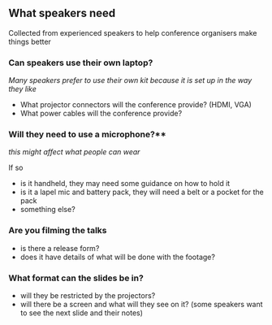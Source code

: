 ## What speakers need

Collected from experienced speakers to help conference organisers make things better

### Can speakers use their own laptop?

*Many speakers prefer to use their own kit because it is set up in the way they like*

- What projector connectors will the conference provide? (HDMI, VGA)
- What power cables will the conference provide?

### Will they need to use a microphone?**

*this might affect what people can wear*

If so

- is it handheld, they may need some guidance on how to hold it
- is it a lapel mic and battery pack, they will need a belt or a pocket for the pack
- something else?

### Are you filming the talks

- is there a release form?
- does it have details of what will be done with the footage?

### What format can the slides be in?

- will they be restricted by the projectors?
- will there be a screen and what will they see on it? (some speakers want to see the next slide and their notes)

